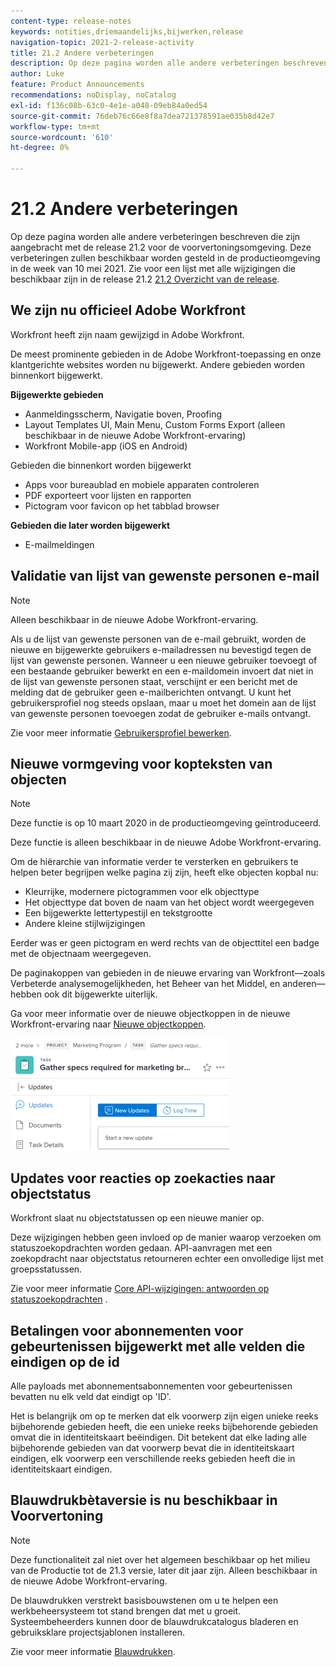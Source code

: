 ```yaml
---
content-type: release-notes
keywords: notities,driemaandelijks,bijwerken,release
navigation-topic: 2021-2-release-activity
title: 21.2 Andere verbeteringen
description: Op deze pagina worden alle andere verbeteringen beschreven die zijn aangebracht met de release 21.2 voor de voorvertoningsomgeving. Deze verbeteringen zullen beschikbaar worden gesteld in de productieomgeving in de week van 10 mei 2021. Voor een lijst van alle veranderingen beschikbaar met versie 21.2, zie 21.2 Overzicht van de Versie.
author: Luke
feature: Product Announcements
recommendations: noDisplay, noCatalog
exl-id: f136c08b-63c0-4e1e-a048-09eb84a0ed54
source-git-commit: 76deb76c66e8f8a7dea721378591ae035b8d42e7
workflow-type: tm+mt
source-wordcount: '610'
ht-degree: 0%

---
```


# 21.2 Andere verbeteringen

Op deze pagina worden alle andere verbeteringen beschreven die zijn aangebracht met de release 21.2 voor de voorvertoningsomgeving. Deze verbeteringen zullen beschikbaar worden gesteld in de productieomgeving in de week van 10 mei 2021. Zie voor een lijst met alle wijzigingen die beschikbaar zijn in de release 21.2 [21.2 Overzicht van de release](../../../product-announcements/product-releases/21.2-release-activity/21-2-release-overview.md).

## We zijn nu officieel Adobe Workfront

Workfront heeft zijn naam gewijzigd in Adobe Workfront.

De meest prominente gebieden in de Adobe Workfront-toepassing en onze klantgerichte websites worden nu bijgewerkt. Andere gebieden worden binnenkort bijgewerkt.

**Bijgewerkte gebieden**

* Aanmeldingsscherm, Navigatie boven, Proofing
* Layout Templates UI, Main Menu, Custom Forms Export (alleen beschikbaar in de nieuwe Adobe Workfront-ervaring)
* Workfront Mobile-app (iOS en Android)

Gebieden die binnenkort worden bijgewerkt

* Apps voor bureaublad en mobiele apparaten controleren
* PDF exporteert voor lijsten en rapporten
* Pictogram voor favicon op het tabblad browser

**Gebieden die later worden bijgewerkt**

* E-mailmeldingen

## Validatie van lijst van gewenste personen e-mail

>[!NOTE]
>
>Alleen beschikbaar in de nieuwe Adobe Workfront-ervaring.

Als u de lijst van gewenste personen van de e-mail gebruikt, worden de nieuwe en bijgewerkte gebruikers e-mailadressen nu bevestigd tegen de lijst van gewenste personen. Wanneer u een nieuwe gebruiker toevoegt of een bestaande gebruiker bewerkt en een e-maildomein invoert dat niet in de lijst van gewenste personen staat, verschijnt er een bericht met de melding dat de gebruiker geen e-mailberichten ontvangt. U kunt het gebruikersprofiel nog steeds opslaan, maar u moet het domein aan de lijst van gewenste personen toevoegen zodat de gebruiker e-mails ontvangt.

Zie voor meer informatie [Gebruikersprofiel bewerken](../../../administration-and-setup/add-users/create-and-manage-users/edit-a-users-profile.md).

## Nieuwe vormgeving voor kopteksten van objecten

>[!NOTE]
>
>Deze functie is op 10 maart 2020 in de productieomgeving geïntroduceerd.
>
>Deze functie is alleen beschikbaar in de nieuwe Adobe Workfront-ervaring.

Om de hiërarchie van informatie verder te versterken en gebruikers te helpen beter begrijpen welke pagina zij zijn, heeft elke objecten kopbal nu:

* Kleurrijke, modernere pictogrammen voor elk objecttype
* Het objecttype dat boven de naam van het object wordt weergegeven
* Een bijgewerkte lettertypestijl en tekstgrootte
* Andere kleine stijlwijzigingen

Eerder was er geen pictogram en werd rechts van de objecttitel een badge met de objectnaam weergegeven.

De paginakoppen van gebieden in de nieuwe ervaring van Workfront—zoals Verbeterde analysemogelijkheden, het Beheer van het Middel, en anderen—hebben ook dit bijgewerkte uiterlijk.

Ga voor meer informatie over de nieuwe objectkoppen in de nieuwe Workfront-ervaring naar [Nieuwe objectkoppen](../../../workfront-basics/the-new-workfront-experience/new-object-headers.md).

![](assets/product-announcement-object-header-350x179.png)

## Updates voor reacties op zoekacties naar objectstatus

Workfront slaat nu objectstatussen op een nieuwe manier op.

Deze wijzigingen hebben geen invloed op de manier waarop verzoeken om statuszoekopdrachten worden gedaan. API-aanvragen met een zoekopdracht naar objectstatus retourneren echter een onvolledige lijst met groepsstatussen.

Zie voor meer informatie [Core API-wijzigingen: antwoorden op statuszoekopdrachten](../../../wf-api/api/api-changes-search.md) .

## Betalingen voor abonnementen voor gebeurtenissen bijgewerkt met alle velden die eindigen op de id

Alle payloads met abonnementsabonnementen voor gebeurtenissen bevatten nu elk veld dat eindigt op &#39;ID&#39;.

Het is belangrijk om op te merken dat elk voorwerp zijn eigen unieke reeks bijbehorende gebieden heeft, die een unieke reeks bijbehorende gebieden omvat die in identiteitskaart beëindigen. Dit betekent dat elke lading alle bijbehorende gebieden van dat voorwerp bevat die in identiteitskaart eindigen, elk voorwerp een verschillende reeks gebieden heeft die in identiteitskaart eindigen.

## Blauwdrukbètaversie is nu beschikbaar in Voorvertoning

>[!NOTE]
>
>Deze functionaliteit zal niet over het algemeen beschikbaar op het milieu van de Productie tot de 21.3 versie, later dit jaar zijn. Alleen beschikbaar in de nieuwe Adobe Workfront-ervaring.

De blauwdrukken verstrekt basisbouwstenen om u te helpen een werkbeheersysteem tot stand brengen dat met u groeit. Systeembeheerders kunnen door de blauwdrukcatalogus bladeren en gebruiksklare projectsjablonen installeren.

Zie voor meer informatie [Blauwdrukken](../../../administration-and-setup/blueprints/blueprints.md).
